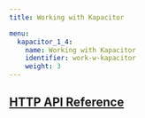 ```yaml
---
title: Working with Kapacitor

menu:
  kapacitor_1_4:
    name: Working with Kapacitor
    identifier: work-w-kapacitor
    weight: 3
---
```


## [HTTP API Reference](/kapacitor/v1.4/api/api/)

